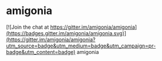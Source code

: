 # amigonia

[![Join the chat at https://gitter.im/amigonia/amigonia](https://badges.gitter.im/amigonia/amigonia.svg)](https://gitter.im/amigonia/amigonia?utm_source=badge&utm_medium=badge&utm_campaign=pr-badge&utm_content=badge)
amigonia

